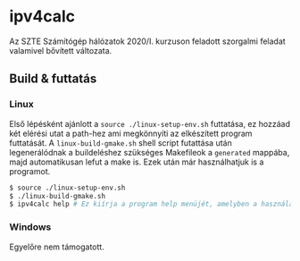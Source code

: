 # ipv4calc
Az SZTE Számítógép hálózatok 2020/I. kurzuson feladott szorgalmi feladat valamivel bővített változata.
## Build & futtatás
### Linux
Első lépésként ajánlott a `source ./linux-setup-env.sh` futtatása, ez hozzáad két elérési utat a path-hez ami megkönnyíti az elkészített program futtatását. A `linux-build-gmake.sh` shell script futattása után legenerálódnak a buildeléshez szükséges Makefileok a `generated` mappába, majd automatikusan lefut a make is. Ezek után már használhatjuk is a programot.
```sh
$ source ./linux-setup-env.sh
$ ./linux-build-gmake.sh
$ ipv4calc help # Ez kiírja a program help menüjét, amelyben a használatához szükséges minden infó megtalálható
```
### Windows
Egyelőre nem támogatott.
